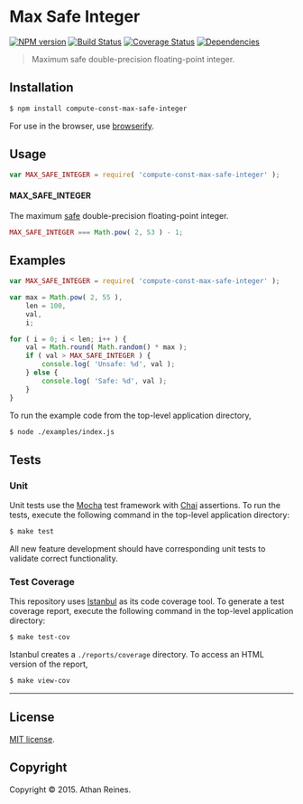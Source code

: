Max Safe Integer
===
[![NPM version][npm-image]][npm-url] [![Build Status][travis-image]][travis-url] [![Coverage Status][coveralls-image]][coveralls-url] [![Dependencies][dependencies-image]][dependencies-url]

> Maximum safe double-precision floating-point integer.


## Installation

``` bash
$ npm install compute-const-max-safe-integer
```

For use in the browser, use [browserify](https://github.com/substack/node-browserify).


## Usage

``` javascript
var MAX_SAFE_INTEGER = require( 'compute-const-max-safe-integer' );
```

#### MAX_SAFE_INTEGER

The maximum [safe](http://www.2ality.com/2013/10/safe-integers.html) double-precision floating-point integer.

``` javascript
MAX_SAFE_INTEGER === Math.pow( 2, 53 ) - 1;
```


## Examples

``` javascript
var MAX_SAFE_INTEGER = require( 'compute-const-max-safe-integer' );

var max = Math.pow( 2, 55 ),
	len = 100,
	val,
	i;

for ( i = 0; i < len; i++ ) {
	val = Math.round( Math.random() * max );
	if ( val > MAX_SAFE_INTEGER ) {
		console.log( 'Unsafe: %d', val );
	} else {
		console.log( 'Safe: %d', val );
	}
}
```

To run the example code from the top-level application directory,

``` bash
$ node ./examples/index.js
```


## Tests

### Unit

Unit tests use the [Mocha](http://mochajs.org/) test framework with [Chai](http://chaijs.com) assertions. To run the tests, execute the following command in the top-level application directory:

``` bash
$ make test
```

All new feature development should have corresponding unit tests to validate correct functionality.


### Test Coverage

This repository uses [Istanbul](https://github.com/gotwarlost/istanbul) as its code coverage tool. To generate a test coverage report, execute the following command in the top-level application directory:

``` bash
$ make test-cov
```

Istanbul creates a `./reports/coverage` directory. To access an HTML version of the report,

``` bash
$ make view-cov
```


---
## License

[MIT license](http://opensource.org/licenses/MIT). 


## Copyright

Copyright &copy; 2015. Athan Reines.


[npm-image]: http://img.shields.io/npm/v/compute-const-max-safe-integer.svg
[npm-url]: https://npmjs.org/package/compute-const-max-safe-integer

[travis-image]: http://img.shields.io/travis/compute-io/const-max-safe-integer/master.svg
[travis-url]: https://travis-ci.org/compute-io/const-max-safe-integer

[coveralls-image]: https://img.shields.io/coveralls/compute-io/const-max-safe-integer/master.svg
[coveralls-url]: https://coveralls.io/r/compute-io/const-max-safe-integer?branch=master

[dependencies-image]: http://img.shields.io/david/compute-io/const-max-safe-integer.svg
[dependencies-url]: https://david-dm.org/compute-io/const-max-safe-integer

[dev-dependencies-image]: http://img.shields.io/david/dev/compute-io/const-max-safe-integer.svg
[dev-dependencies-url]: https://david-dm.org/dev/compute-io/const-max-safe-integer

[github-issues-image]: http://img.shields.io/github/issues/compute-io/const-max-safe-integer.svg
[github-issues-url]: https://github.com/compute-io/const-max-safe-integer/issues
